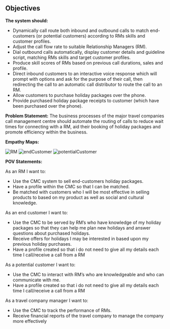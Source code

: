 ## Objectives
**The system should:**
* Dynamically call route both inbound and outbound calls to match end-customers (or potential customers) according to RMs skills and customer profiles.
* Adjust the call flow rate to suitable Relationship Managers (RM).
* Dial outbound calls automatically, display customer details and guideline script, matching RMs skills and target customer profiles.
* Produce skill scores of RMs based on previous call durations, sales and profile.
* Direct inbound customers to an interactive voice response which will prompt with options and ask for the purpose of their call, then redirecting the call to an automatic call distributor to route the call to an RM.
* Allow customers to purchase holiday packages over the phone.
* Provide purchased holiday package receipts to customer (which have been purchased over the phone).

**Problem Statement:** The business processes of the major travel companies call management centre should automate the routing of calls to reduce wait times for connecting with a RM, aid their booking of holiday packages and promote efficiency within the business.

**Empathy Maps:**

![RM](https://github.com/youngsang12/ISDM-Assignment-2/blob/master/Empathy%20map%20-%20relationship%20managers.png)
![endCustomer](https://github.com/youngsang12/ISDM-Assignment-2/blob/master/Empathy%20map%20-%20end%20customers.png)
![potentialCustomer](https://github.com/youngsang12/ISDM-Assignment-2/blob/master/Empathy%20map%20-%20potential%20customers.png)

**POV Statements:**

As an RM I want to:
 * Use the CMC system to sell end-customers holiday packages.
 * Have a profile within the CMC so that I can be matched.
 * Be matched with customers who I will be most effective in selling products to based on my product as well as social and cultural knowledge.

As an end customer I want to:
 * Use the CMC to be served by RM’s who have knowledge of my holiday packages so that they can help me plan new holidays and answer questions about purchased holidays. 
 * Receive offers for holidays I may be interested in based upon my previous holiday purchases.
 * Have a profile created so that i do not need to give all my details each time I call/receive a call from a RM

As a potential customer I want to:
 * Use the CMC to interact with RM’s who are knowledgeable and who can communicate with me.
 * Have a profile created so that i do not need to give all my details each time I call/receive a call from a RM

As a travel company manager I want to:
 * Use the CMC to track the performance of RMs.
 * Receive financial reports of the travel company to manage the company more effectively
